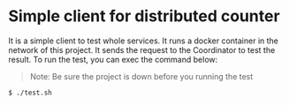 # Simple client for distributed counter

It is a simple client to test whole services. It runs a docker container in the network of this project. It sends the request to the Coordinator to test the result. To run the test, you can exec the command below:

> Note: Be sure the project is down before you running the test

```
$ ./test.sh
```
